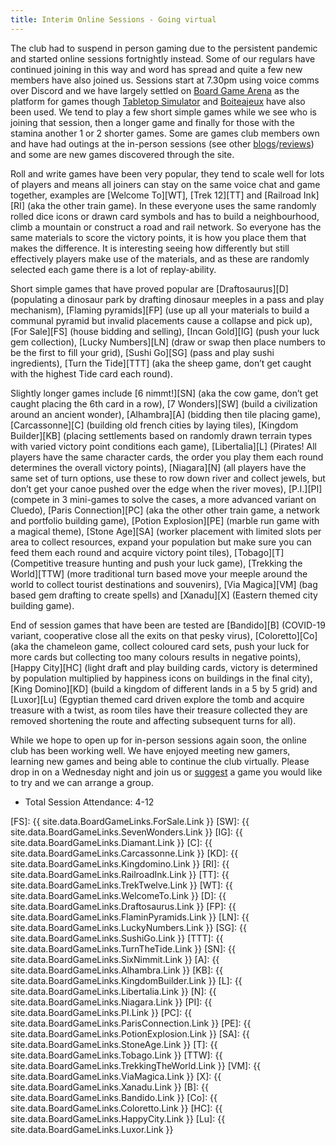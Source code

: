 ```yaml
---
title: Interim Online Sessions - Going virtual
---
```


The club had to suspend in person gaming due to the persistent pandemic and started online sessions fortnightly instead. Some of our regulars have continued joining in this way and word has spread and quite a few new members have also joined us.
Sessions start at 7.30pm using voice comms over Discord and we have largely settled on [Board Game Arena][BGA] as the platform for games though [Tabletop Simulator][TTS] and [Boiteajeux][BJ] have also been used. We tend to play a few short simple games while we see who is joining that session, then a longer game and finally for those with the stamina another 1 or 2 shorter games. Some are games club members own and have had outings at the in-person sessions (see other [blogs][blogs]/[reviews][reviews]) and some are new games discovered through the site.

Roll and write games have been very popular, they tend to scale well for lots of players and means all joiners can stay on the same voice chat and game together, examples are [Welcome To][WT], [Trek 12][TT] and [Railroad Ink][RI] (aka the other train game). In these everyone uses the same randomly rolled dice icons or drawn card symbols and has to build a neighbourhood, climb a mountain or construct a road and rail network. So everyone has the same materials to score the victory points, it is how you place them that makes the difference. It is interesting seeing how differently but still effectively players make use of the materials, and as these are randomly selected each game there is a lot of replay-ability. 

Short simple games that have proved popular are [Draftosaurus][D] (populating a dinosaur park by drafting dinosaur meeples in a pass and play mechanism), [Flaming pyramids][FP] (use up all your materials to build a communal pyramid but invalid placements cause a collapse and pick up), [For Sale][FS] (house bidding and selling), [Incan Gold][IG] (push your luck gem collection), [Lucky Numbers][LN] (draw or swap then place numbers to be the first to fill your grid), [Sushi Go][SG] (pass and play sushi ingredients), [Turn the Tide][TTT] (aka the sheep game, don’t get caught with the highest Tide card each round).

Slightly longer games include [6 nimmt!][SN] (aka the cow game, don’t get caught placing the 6th card in a row), [7 Wonders][SW] (build a civilization around an ancient wonder), [Alhambra][A] (bidding then tile placing game), [Carcassonne][C] (building old french cities by laying tiles), [Kingdom Builder][KB] (placing settlements based on randomly drawn terrain types with varied victory point conditions each game), [Libertalia][L] (Pirates! All players have the same character cards, the order you play them each round determines the overall victory points), [Niagara][N] (all players have the same set of turn options, use these to row down river and collect jewels, but don’t get your canoe pushed over the edge when the river moves), [P.I.][PI] (compete in 3 mini-games to solve the cases, a more advanced variant on Cluedo), [Paris Connection][PC] (aka the other other train game, a network and portfolio building game), [Potion Explosion][PE] (marble run game with a magical theme), [Stone Age][SA] (worker placement with limited slots per area to collect resources, expand your population but make sure you can feed them each round and acquire victory point tiles), [Tobago][T] (Competitive treasure hunting and push your luck game), [Trekking the World][TTW] (more traditional turn based move your meeple around the world to collect tourist destinations and souvenirs), [Via Magica][VM] (bag based gem drafting to create spells) and [Xanadu][X] (Eastern themed city building game).

End of session games that have been are tested are [Bandido][B] (COVID-19 variant, cooperative close all the exits on that pesky virus), [Coloretto][Co] (aka the chameleon game, collect coloured card sets, push your luck for more cards but collecting too many colours results in negative points), [Happy City][HC] (light draft and play building cards, victory is determined by population multiplied by happiness icons on buildings in the final city), [King Domino][KD] (build a kingdom of different lands in a 5 by 5 grid) and [Luxor][Lu] (Egyptian themed card driven explore the tomb and acquire treasure with a twist, as room tiles have their treasure collected they are removed shortening the route and affecting subsequent turns for all).

While we hope to open up for in-person sessions again soon, the online club has been working well. We have enjoyed meeting new gamers, learning new games and being able to continue the club virtually. Please drop in on a Wednesday night and join us or [suggest][Contact] a game you would like to try and we can arrange a group.

* Total Session Attendance: 4-12

[FS]: {{ site.data.BoardGameLinks.ForSale.Link }}
[SW]: {{ site.data.BoardGameLinks.SevenWonders.Link }}
[IG]: {{ site.data.BoardGameLinks.Diamant.Link }}
[C]: {{ site.data.BoardGameLinks.Carcassonne.Link }}
[KD]: {{ site.data.BoardGameLinks.Kingdomino.Link }}
[RI]: {{ site.data.BoardGameLinks.RailroadInk.Link }}
[TT]: {{ site.data.BoardGameLinks.TrekTwelve.Link }}
[WT]: {{ site.data.BoardGameLinks.WelcomeTo.Link }}
[D]: {{ site.data.BoardGameLinks.Draftosaurus.Link }}
[FP]: {{ site.data.BoardGameLinks.FlaminPyramids.Link }}
[LN]: {{ site.data.BoardGameLinks.LuckyNumbers.Link }}
[SG]: {{ site.data.BoardGameLinks.SushiGo.Link }}
[TTT]: {{ site.data.BoardGameLinks.TurnTheTide.Link }}
[SN]: {{ site.data.BoardGameLinks.SixNimmit.Link }}
[A]: {{ site.data.BoardGameLinks.Alhambra.Link }}
[KB]: {{ site.data.BoardGameLinks.KingdomBuilder.Link }}
[L]: {{ site.data.BoardGameLinks.Libertalia.Link }}
[N]: {{ site.data.BoardGameLinks.Niagara.Link }}
[PI]: {{ site.data.BoardGameLinks.PI.Link }}
[PC]: {{ site.data.BoardGameLinks.ParisConnection.Link }}
[PE]: {{ site.data.BoardGameLinks.PotionExplosion.Link }}
[SA]: {{ site.data.BoardGameLinks.StoneAge.Link }}
[T]: {{ site.data.BoardGameLinks.Tobago.Link }}
[TTW]: {{ site.data.BoardGameLinks.TrekkingTheWorld.Link }}
[VM]: {{ site.data.BoardGameLinks.ViaMagica.Link }}
[X]: {{ site.data.BoardGameLinks.Xanadu.Link }}
[B]: {{ site.data.BoardGameLinks.Bandido.Link }}
[Co]: {{ site.data.BoardGameLinks.Coloretto.Link }}
[HC]: {{ site.data.BoardGameLinks.HappyCity.Link }}
[Lu]: {{ site.data.BoardGameLinks.Luxor.Link }}


[BGA]: https://boardgamearena.com
[TTS]: https://www.tabletopsimulator.com
[BJ]: http://boiteajeux.net

[blogs]: /Posts.html
[reviews]: /BoardGames/Style.html
[Contact]: /Contact.html